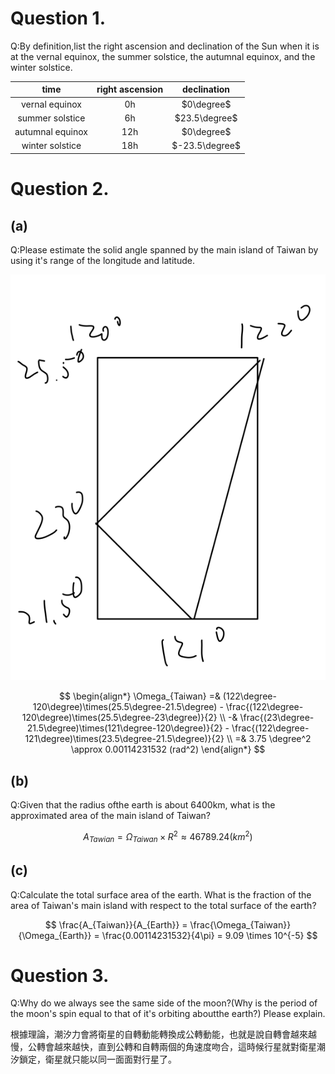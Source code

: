 # Question 1.

Q:By definition,list the right ascension and declination of the Sun when it is at the vernal equinox, the summer solstice, the autumnal equinox, and the winter solstice.

|       time       | right ascension |  declination   |
| :--------------: | :-------------: | :------------: |
|  vernal equinox  |       0h        |   $0\degree$   |
| summer solstice  |       6h        | $23.5\degree$  |
| autumnal equinox |       12h       |   $0\degree$   |
| winter solstice  |       18h       | $-23.5\degree$ |

# Question 2.

## (a)

Q:Please estimate the solid angle spanned by the main island of Taiwan by using it's range of the longitude and latitude.

![taiwan.png](./taiwan.png)

$$
\begin{align*}
\Omega_{Taiwan} =& (122\degree-120\degree)\times(25.5\degree-21.5\degree) - \frac{(122\degree-120\degree)\times(25.5\degree-23\degree)}{2} \\
-& \frac{(23\degree-21.5\degree)\times(121\degree-120\degree)}{2} - \frac{(122\degree-121\degree)\times(23.5\degree-21.5\degree)}{2} \\
=& 3.75 \degree^2 \approx 0.00114231532 (rad^2)
\end{align*}
$$

## (b)

Q:Given that the radius ofthe earth is about 6400km, what is the approximated area of the main island of Taiwan?

$$
A_{Tawian} = \Omega_{Taiwan}\times R^2 \approx 46789.24 (km^2)
$$

## (c\)

Q:Calculate the total surface area of the earth. What is the fraction of the area of Taiwan's main island with respect to the total surface of the earth?

$$
\frac{A_{Taiwan}}{A_{Earth}} = \frac{\Omega_{Taiwan}}{\Omega_{Earth}} = \frac{0.00114231532}{4\pi} = 9.09 \times 10^{-5}
$$

# Question 3.

Q:Why do we always see the same side of the moon?(Why is the period of the moon's spin equal to that of it's orbiting aboutthe earth?) Please explain.

根據理論，潮汐力會將衛星的自轉動能轉換成公轉動能，也就是說自轉會越來越慢，公轉會越來越快，直到公轉和自轉兩個的角速度吻合，這時候行星就對衛星潮汐鎖定，衛星就只能以同一面面對行星了。

